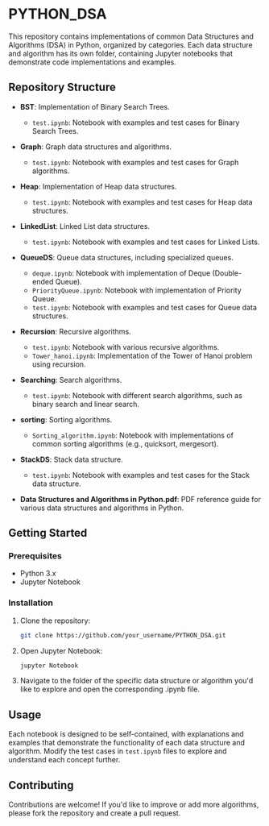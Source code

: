# PYTHON_DSA

This repository contains implementations of common Data Structures and Algorithms (DSA) in Python, organized by categories. Each data structure and algorithm has its own folder, containing Jupyter notebooks that demonstrate code implementations and examples.

## Repository Structure

- **BST**: Implementation of Binary Search Trees.
  - `test.ipynb`: Notebook with examples and test cases for Binary Search Trees.
  
- **Graph**: Graph data structures and algorithms.
  - `test.ipynb`: Notebook with examples and test cases for Graph algorithms.
  
- **Heap**: Implementation of Heap data structures.
  - `test.ipynb`: Notebook with examples and test cases for Heap data structures.
  
- **LinkedList**: Linked List data structures.
  - `test.ipynb`: Notebook with examples and test cases for Linked Lists.
  
- **QueueDS**: Queue data structures, including specialized queues.
  - `deque.ipynb`: Notebook with implementation of Deque (Double-ended Queue).
  - `PriorityQueue.ipynb`: Notebook with implementation of Priority Queue.
  - `test.ipynb`: Notebook with examples and test cases for Queue data structures.
  
- **Recursion**: Recursive algorithms.
  - `test.ipynb`: Notebook with various recursive algorithms.
  - `Tower_hanoi.ipynb`: Implementation of the Tower of Hanoi problem using recursion.
  
- **Searching**: Search algorithms.
  - `test.ipynb`: Notebook with different search algorithms, such as binary search and linear search.
  
- **sorting**: Sorting algorithms.
  - `Sorting_algorithm.ipynb`: Notebook with implementations of common sorting algorithms (e.g., quicksort, mergesort).
  
- **StackDS**: Stack data structure.
  - `test.ipynb`: Notebook with examples and test cases for the Stack data structure.
  
- **Data Structures and Algorithms in Python.pdf**: PDF reference guide for various data structures and algorithms in Python.

## Getting Started

### Prerequisites

- Python 3.x
- Jupyter Notebook

### Installation

1. Clone the repository:
   ```bash
   git clone https://github.com/your_username/PYTHON_DSA.git
    ```
2. Open Jupyter Notebook:
   ```bash
   jupyter Notebook
    ```
3. Navigate to the folder of the specific data structure or algorithm you'd like to explore and open the corresponding .ipynb file.

## Usage

Each notebook is designed to be self-contained, with explanations and examples that demonstrate the functionality of each data structure and algorithm. Modify the test cases in `test.ipynb` files to explore and understand each concept further.

## Contributing

Contributions are welcome! If you'd like to improve or add more algorithms, please fork the repository and create a pull request.

   